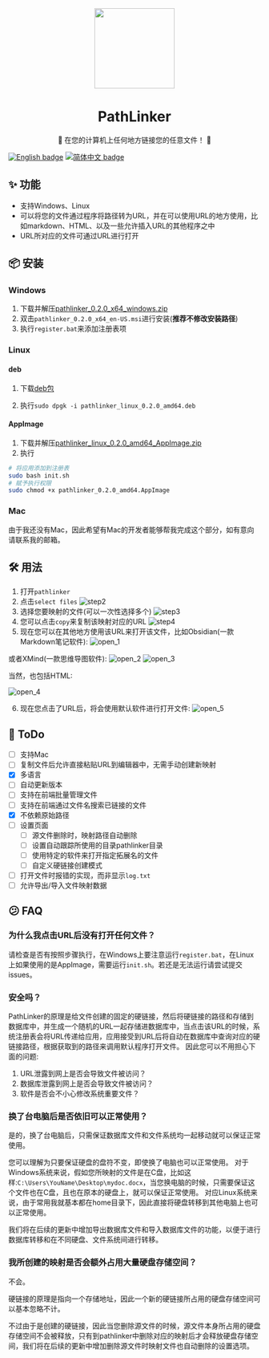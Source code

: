 <div align="center">
  <img width="160" src="./src-tauri/icons/icon.png" />
  <h1>PathLinker</h1>
  <p>🔗 在您的计算机上任何地方链接您的任意文件！ 🔗</p>
</div>

[![English badge](https://img.shields.io/badge/%E8%8B%B1%E6%96%87-English-blue)](./README.md)
[![简体中文 badge](https://img.shields.io/badge/%E7%AE%80%E4%BD%93%E4%B8%AD%E6%96%87-Simplified%20Chinese-blue)](./README_CN.md)

## ✨ 功能
- 支持Windows、Linux
- 可以将您的文件通过程序将路径转为URL，并在可以使用URL的地方使用，比如markdown、HTML、以及一些允许插入URL的其他程序之中
- URL所对应的文件可通过URL进行打开
## 📦 安装
### Windows
1. 下载并解压[pathlinker_0.2.0_x64_windows.zip](https://github.com/JeseKi/PathLinker/releases/download/v0.2.0/pathlinker_0.2.0_x64_windows.zip)
2. 双击`pathlinker_0.2.0_x64_en-US.msi`进行安装(**推荐不修改安装路径**)
3. 执行`register.bat`来添加注册表项

### Linux
#### deb
1. 下载[deb包](https://github.com/JeseKi/PathLinker/releases/download/v0.2.0/pathlinker_linux_0.2.0_amd64.deb)

2. 执行`sudo dpgk -i pathlinker_linux_0.2.0_amd64.deb`
#### AppImage
1. 下载并解压[pathlinker_linux_0.2.0_amd64_AppImage.zip](https://github.com/JeseKi/PathLinker/releases/download/v0.2.0/pathlinker_linux_0.2.0_amd64_AppImage.zip)
2. 执行
```bash
# 将应用添加到注册表
sudo bash init.sh
# 赋予执行权限
sudo chmod +x pathlinker_0.2.0_amd64.AppImage
```

### Mac
由于我还没有Mac，因此希望有Mac的开发者能够帮我完成这个部分，如有意向请联系我的邮箱。
## 🛠️ 用法
1. 打开`pathlinker`
2. 点击`select files`
![step2](README/step2.png)
3. 选择您要映射的文件(可以一次性选择多个)
![step3](README/step3.png)
4. 您可以点击`copy`来复制该映射对应的URL
![step4](README/step4.png)
5. 现在您可以在其他地方使用该URL来打开该文件，比如Obsidian(一款Markdown笔记软件):
![open_1](README/open_1.png)

或者XMind(一款思维导图软件):
![open_2](README/open_2.png)
![open_3](README/open_3.png)

当然，也包括HTML:

![open_4](README/open_4.png)

6. 现在您点击了URL后，将会使用默认软件进行打开文件:
![open_5](README/open_5.png)

## 📝 ToDo
- [ ] 支持Mac
- [ ] 复制文件后允许直接粘贴URL到编辑器中，无需手动创建新映射
- [x] 多语言
- [ ] 自动更新版本
- [ ] 支持在前端批量管理文件
- [ ] 支持在前端通过文件名搜索已链接的文件
- [x] 不依赖原始路径
- [ ] 设置页面
  - [ ] 源文件删除时，映射路径自动删除
  - [ ] 设置自动跟踪所使用的目录pathlinker目录
  - [ ] 使用特定的软件来打开指定拓展名的文件
  - [ ] 自定义硬链接创建模式
- [ ] 打开文件时报错的实现，而非显示`log.txt`
- [ ] 允许导出/导入文件映射数据

## 😕 FAQ

### 为什么我点击URL后没有打开任何文件？
请检查是否有按照步骤执行，在Windows上要注意运行`register.bat`，在Linux上如果使用的是AppImage，需要运行`init.sh`。若还是无法运行请尝试提交issues。

### 安全吗？
PathLinker的原理是给文件创建的固定的硬链接，然后将硬链接的路径和存储到数据库中，并生成一个随机的URL一起存储进数据库中，当点击该URL的时候，系统注册表会将URL传递给应用，应用接受到URL后将自动在数据库中查询对应的硬链接路径，根据获取到的路径来调用默认程序打开文件。
因此您可以不用担心下面的问题:
1. URL泄露到网上是否会导致文件被访问？
2. 数据库泄露到网上是否会导致文件被访问？
3. 软件是否会不小心修改系统重要文件？

### 换了台电脑后是否依旧可以正常使用？
是的，换了台电脑后，只需保证数据库文件和文件系统均一起移动就可以保证正常使用。

您可以理解为只要保证硬盘的盘符不变，即使换了电脑也可以正常使用。
对于Windows系统来说，假如您所映射的文件是在C盘，比如这样:`C:\Users\YouName\Desktop\mydoc.docx`，当您换电脑的时候，只需要保证这个文件也在C盘，且也在原本的硬盘上，就可以保证正常使用。
对应Linux系统来说，由于常用我就基本都在home目录下，因此直接将硬盘转移到其他电脑上也可以正常使用。

我们将在后续的更新中增加导出数据库文件和导入数据库文件的功能，以便于进行数据库转移和在不同硬盘、文件系统间进行转移。

### 我所创建的映射是否会额外占用大量硬盘存储空间？
不会。

硬链接的原理是指向一个存储地址，因此一个新的硬链接所占用的硬盘存储空间可以基本忽略不计。

不过由于是创建的硬链接，因此当您删除源文件的时候，源文件本身所占用的硬盘存储空间不会被释放，只有到pathlinker中删除对应的映射后才会释放硬盘存储空间，我们将在后续的更新中增加删除源文件时映射文件也自动删除的设置选项。